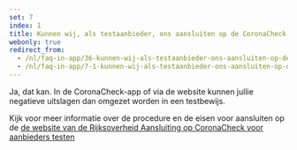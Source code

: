 ```yaml
---
set: 7
index: 1
title: Kunnen wij, als testaanbieder, ons aansluiten op de CoronaCheck-app?
webonly: true
redirect_from: 
  - /nl/faq-in-app/36-kunnen-wij-als-testaanbieder-ons-aansluiten-op-de-coronacheck-app
  - /nl/faq-in-app/7-1-kunnen-wij-als-testaanbieder-ons-aansluiten-op-de-coronacheck-app
---
```

Ja, dat kan. In de CoronaCheck-app of via de website kunnen jullie negatieve uitslagen dan omgezet worden in een testbewijs. 

Kijk voor meer informatie over de procedure en de eisen voor aansluiten op de <a href="https://www.rijksoverheid.nl/aansluiten-CoronaCheck" target="_blank" rel="noopener noreferrer">de website van de Rijksoverheid<span class="screen-reader-text"> Aansluiting op CoronaCheck voor aanbieders testen</span></a>
